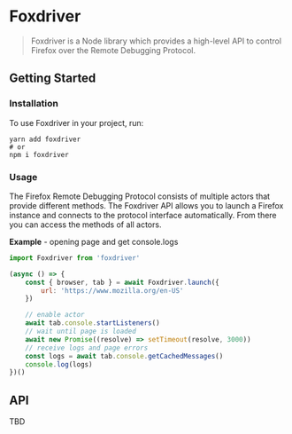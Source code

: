 Foxdriver
=========

> Foxdriver is a Node library which provides a high-level API to control Firefox over the Remote Debugging Protocol.

## Getting Started

### Installation

To use Foxdriver in your project, run:

```
yarn add foxdriver
# or
npm i foxdriver
```

### Usage

The Firefox Remote Debugging Protocol consists of multiple actors that provide different methods. The Foxdriver API allows you to launch a Firefox instance and connects to the protocol interface automatically. From there you can access the methods of all actors.

__Example__ - opening page and get console.logs

```js
import Foxdriver from 'foxdriver'

(async () => {
    const { browser, tab } = await Foxdriver.launch({
        url: 'https://www.mozilla.org/en-US'
    })

    // enable actor
    await tab.console.startListeners()
    // wait until page is loaded
    await new Promise((resolve) => setTimeout(resolve, 3000))
    // receive logs and page errors
    const logs = await tab.console.getCachedMessages()
    console.log(logs)
})()
```

## API

TBD

